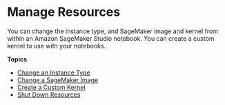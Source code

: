 # Manage Resources<a name="notebooks-run-and-manage"></a>

You can change the instance type, and SageMaker image and kernel from within an Amazon SageMaker Studio notebook\. You can create a custom kernel to use with your notebooks\.

**Topics**
+ [Change an Instance Type](notebooks-run-and-manage-switch-instance-type.md)
+ [Change a SageMaker Image](notebooks-run-and-manage-change-image.md)
+ [Create a Custom Kernel](notebooks-create-custom-kernel.md)
+ [Shut Down Resources](notebooks-run-and-manage-shut-down.md)